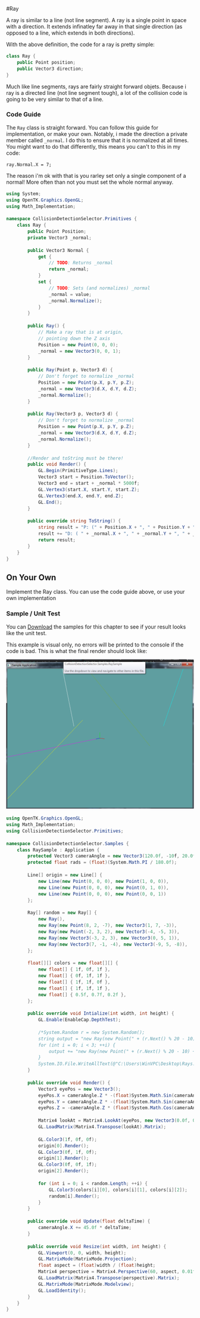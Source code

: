 #Ray 

A ray is similar to a line (not line segment). A ray is a single point in space with a direction. It extends infinatley far away in that single direction (as opposed to a line, which extends in both directions).

With the above definition, the code for a ray is pretty simple:

```cs
class Ray {
    public Point position;
    public Vector3 direction;
}
```

Much like line segments, rays are fairly straight forward objets. Because i ray is a directed line (not line segment tough), a lot of the collision code is going to be very similar to that of a line.

### Code Guide

The ```Ray``` class is straight forward. You can follow this guide for implementation, or make your own. Notably, i made the direction a private member called ```_normal```. I do this to ensure that it is normalized at all times. You might want to do that differently, this means you can't to this in my code:

```
ray.Normal.X = 7;
```

The reason i'm ok with that is you rarley set only a single component of a normal! More often than not you must set the whole normal anyway.

```cs
using System;
using OpenTK.Graphics.OpenGL;
using Math_Implementation;

namespace CollisionDetectionSelector.Primitives {
    class Ray {
        public Point Position;
        private Vector3 _normal;

        public Vector3 Normal {
            get {
                // TODO: Returns _normal
                return _normal;
            }
            set {
                // TODO: Sets (and normalizes) _normal
                _normal = value;
                _normal.Normalize();
            }
        }

        public Ray() {
            // Make a ray that is at origin, 
            // pointing down the Z axis
            Position = new Point(0, 0, 0);
            _normal = new Vector3(0, 0, 1);
        }

        public Ray(Point p, Vector3 d) {
            // Don't forget to normalize _normal
            Position = new Point(p.X, p.Y, p.Z);
            _normal = new Vector3(d.X, d.Y, d.Z);
            _normal.Normalize();
        }

        public Ray(Vector3 p, Vector3 d) {
            // Don't forget to normalize _normal
            Position = new Point(p.X, p.Y, p.Z);
            _normal = new Vector3(d.X, d.Y, d.Z);
            _normal.Normalize();
        }

        //Render and toString must be there!
        public void Render() {
            GL.Begin(PrimitiveType.Lines);
            Vector3 start = Position.ToVector();
            Vector3 end = start + _normal * 5000f;
            GL.Vertex3(start.X, start.Y, start.Z);
            GL.Vertex3(end.X, end.Y, end.Z);
            GL.End();
        }

        public override string ToString() {
            string result = "P: (" + Position.X + ", " + Position.Y + ", " + Position.Z + "), ";
            result += "D: ( " + _normal.X + ", " + _normal.Y + ", " + _normal.Z + ")";
            return result;
        }
    }
}
```

## On Your Own

Implement the Ray class. You can use the code guide above, or use your own implementation

### Sample / Unit Test

You can [Download](../Samples/CollisionRay.rar) the samples for this chapter to see if your result looks like the unit test.

This example is visual only, no errors will be printed to the console if the code is bad. This is what the final render should look like:

![SAMPLE](ray_sample_01.png)

```cs
using OpenTK.Graphics.OpenGL;
using Math_Implementation;
using CollisionDetectionSelector.Primitives;

namespace CollisionDetectionSelector.Samples {
    class RaySample : Application {
        protected Vector3 cameraAngle = new Vector3(120.0f, -10f, 20.0f);
        protected float rads = (float)(System.Math.PI / 180.0f);

        Line[] origin = new Line[] {
            new Line(new Point(0, 0, 0), new Point(1, 0, 0)),
            new Line(new Point(0, 0, 0), new Point(0, 1, 0)),
            new Line(new Point(0, 0, 0), new Point(0, 0, 1))
        };

        Ray[] random = new Ray[] {
            new Ray(),
            new Ray(new Point(8, 2, -7), new Vector3(1, 7, -3)),
            new Ray(new Point(-2, 3, 2), new Vector3(-4, -5, 3)),
            new Ray(new Vector3(-3, 2, 3), new Vector3(0, 5, 1)),
            new Ray(new Vector3(7, -1, -4), new Vector3(-9, 5, -8)),
        };

        float[][] colors = new float[][] {
            new float[] { 1f, 0f, 1f },
            new float[] { 0f, 1f, 1f },
            new float[] { 1f, 1f, 0f },
            new float[] { 1f, 1f, 1f },
            new float[] { 0.5f, 0.7f, 0.2f },
        };

        public override void Intialize(int width, int height) {
            GL.Enable(EnableCap.DepthTest);

            /*System.Random r = new System.Random();
            string output = "new Ray(new Point(" + (r.Next() % 20 - 10) + ", " + (r.Next() % 20 - 10) + ", " + (r.Next() % 20 - 10) + "), new Vector3(" + (r.Next() % 20 - 10) + ", " + (r.Next() % 20 - 10) + ", " + (r.Next() % 20 - 10) + ")),\n";
            for (int i = 0; i < 3; ++i) {
                output += "new Ray(new Point(" + (r.Next() % 20 - 10) + ", " + (r.Next() % 20 - 10) + ", " + (r.Next() % 20 - 10) + "), new Vector3(" + (r.Next() % 20 - 10) + ", " + (r.Next() % 20 - 10) + ", " + (r.Next() % 20 - 10) + ")),\n";
            }
            System.IO.File.WriteAllText(@"C:\Users\WinVPC\Desktop\Rays.txt", output);*/
        }

        public override void Render() {
            Vector3 eyePos = new Vector3();
            eyePos.X = cameraAngle.Z * -(float)System.Math.Sin(cameraAngle.X * rads * (float)System.Math.Cos(cameraAngle.Y * rads));
            eyePos.Y = cameraAngle.Z * -(float)System.Math.Sin(cameraAngle.Y * rads);
            eyePos.Z = -cameraAngle.Z * (float)System.Math.Cos(cameraAngle.X * rads * (float)System.Math.Cos(cameraAngle.Y * rads));

            Matrix4 lookAt = Matrix4.LookAt(eyePos, new Vector3(0.0f, 0.0f, 0.0f), new Vector3(0.0f, 1.0f, 0.0f));
            GL.LoadMatrix(Matrix4.Transpose(lookAt).Matrix);

            GL.Color3(1f, 0f, 0f);
            origin[0].Render();
            GL.Color3(0f, 1f, 0f);
            origin[1].Render();
            GL.Color3(0f, 0f, 1f);
            origin[2].Render();

            for (int i = 0; i < random.Length; ++i) {
                GL.Color3(colors[i][0], colors[i][1], colors[i][2]);
                random[i].Render();
            }
        }

        public override void Update(float deltaTime) {
            cameraAngle.X += 45.0f * deltaTime;
        }

        public override void Resize(int width, int height) {
            GL.Viewport(0, 0, width, height);
            GL.MatrixMode(MatrixMode.Projection);
            float aspect = (float)width / (float)height;
            Matrix4 perspective = Matrix4.Perspective(60, aspect, 0.01f, 1000.0f);
            GL.LoadMatrix(Matrix4.Transpose(perspective).Matrix);
            GL.MatrixMode(MatrixMode.Modelview);
            GL.LoadIdentity();
        }
    }
}
```